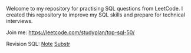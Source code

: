 Welcome to my repository for practising SQL questions from LeetCode. I created this repository to improve my SQL skills and prepare for technical interviews.

Join me: https://leetcode.com/studyplan/top-sql-50/

Revision SQL: [Note](https://github.com/utsusemi82/leetcode/tree/master/Note)
              [Substr](https://www.w3schools.com/sql/func_mysql_substr.asp)
